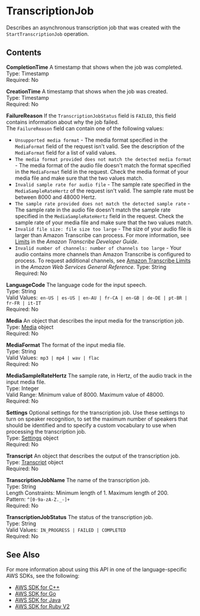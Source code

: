 # TranscriptionJob<a name="API_TranscriptionJob"></a>

Describes an asynchronous transcription job that was created with the `StartTranscriptionJob` operation\. 

## Contents<a name="API_TranscriptionJob_Contents"></a>

 **CompletionTime**   <a name="transcribe-Type-TranscriptionJob-CompletionTime"></a>
A timestamp that shows when the job was completed\.  
Type: Timestamp  
Required: No

 **CreationTime**   <a name="transcribe-Type-TranscriptionJob-CreationTime"></a>
A timestamp that shows when the job was created\.  
Type: Timestamp  
Required: No

 **FailureReason**   <a name="transcribe-Type-TranscriptionJob-FailureReason"></a>
If the `TranscriptionJobStatus` field is `FAILED`, this field contains information about why the job failed\.  
The `FailureReason` field can contain one of the following values:  
+  `Unsupported media format` \- The media format specified in the `MediaFormat` field of the request isn't valid\. See the description of the `MediaFormat` field for a list of valid values\.
+  `The media format provided does not match the detected media format` \- The media format of the audio file doesn't match the format specified in the `MediaFormat` field in the request\. Check the media format of your media file and make sure that the two values match\.
+  `Invalid sample rate for audio file` \- The sample rate specified in the `MediaSampleRateHertz` of the request isn't valid\. The sample rate must be between 8000 and 48000 Hertz\.
+  `The sample rate provided does not match the detected sample rate` \- The sample rate in the audio file doesn't match the sample rate specified in the `MediaSampleRateHertz` field in the request\. Check the sample rate of your media file and make sure that the two values match\.
+  `Invalid file size: file size too large` \- The size of your audio file is larger than Amazon Transcribe can process\. For more information, see [Limits](https://docs.aws.amazon.com/transcribe/latest/dg/limits-guidelines.html#limits) in the *Amazon Transcribe Developer Guide*\.
+  `Invalid number of channels: number of channels too large` \- Your audio contains more channels than Amazon Transcribe is configured to process\. To request additional channels, see [Amazon Transcribe Limits](https://docs.aws.amazon.com/general/latest/gr/aws_service_limits.html#limits-amazon-transcribe) in the *Amazon Web Services General Reference*\.
Type: String  
Required: No

 **LanguageCode**   <a name="transcribe-Type-TranscriptionJob-LanguageCode"></a>
The language code for the input speech\.  
Type: String  
Valid Values:` en-US | es-US | en-AU | fr-CA | en-GB | de-DE | pt-BR | fr-FR | it-IT`   
Required: No

 **Media**   <a name="transcribe-Type-TranscriptionJob-Media"></a>
An object that describes the input media for the transcription job\.  
Type: [Media](API_Media.md) object  
Required: No

 **MediaFormat**   <a name="transcribe-Type-TranscriptionJob-MediaFormat"></a>
The format of the input media file\.  
Type: String  
Valid Values:` mp3 | mp4 | wav | flac`   
Required: No

 **MediaSampleRateHertz**   <a name="transcribe-Type-TranscriptionJob-MediaSampleRateHertz"></a>
The sample rate, in Hertz, of the audio track in the input media file\.   
Type: Integer  
Valid Range: Minimum value of 8000\. Maximum value of 48000\.  
Required: No

 **Settings**   <a name="transcribe-Type-TranscriptionJob-Settings"></a>
Optional settings for the transcription job\. Use these settings to turn on speaker recognition, to set the maximum number of speakers that should be identified and to specify a custom vocabulary to use when processing the transcription job\.  
Type: [Settings](API_Settings.md) object  
Required: No

 **Transcript**   <a name="transcribe-Type-TranscriptionJob-Transcript"></a>
An object that describes the output of the transcription job\.  
Type: [Transcript](API_Transcript.md) object  
Required: No

 **TranscriptionJobName**   <a name="transcribe-Type-TranscriptionJob-TranscriptionJobName"></a>
The name of the transcription job\.  
Type: String  
Length Constraints: Minimum length of 1\. Maximum length of 200\.  
Pattern: `^[0-9a-zA-Z._-]+`   
Required: No

 **TranscriptionJobStatus**   <a name="transcribe-Type-TranscriptionJob-TranscriptionJobStatus"></a>
The status of the transcription job\.  
Type: String  
Valid Values:` IN_PROGRESS | FAILED | COMPLETED`   
Required: No

## See Also<a name="API_TranscriptionJob_SeeAlso"></a>

For more information about using this API in one of the language\-specific AWS SDKs, see the following:
+  [AWS SDK for C\+\+](https://docs.aws.amazon.com/goto/SdkForCpp/transcribe-2017-10-26/TranscriptionJob) 
+  [AWS SDK for Go](https://docs.aws.amazon.com/goto/SdkForGoV1/transcribe-2017-10-26/TranscriptionJob) 
+  [AWS SDK for Java](https://docs.aws.amazon.com/goto/SdkForJava/transcribe-2017-10-26/TranscriptionJob) 
+  [AWS SDK for Ruby V2](https://docs.aws.amazon.com/goto/SdkForRubyV2/transcribe-2017-10-26/TranscriptionJob) 